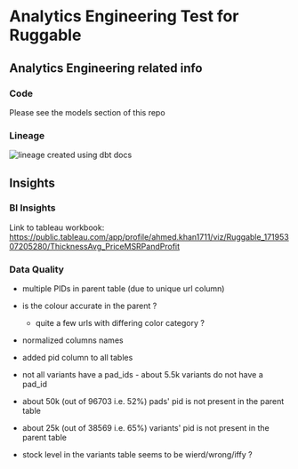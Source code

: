 # Analytics Engineering Test for Ruggable

## Analytics Engineering related info

### Code

Please see the models section of this repo

### Lineage

![lineage created using dbt docs](https://i.postimg.cc/xjHjpcBZ/dbt-lineage.png)

## Insights

### BI Insights

Link to tableau workbook: https://public.tableau.com/app/profile/ahmed.khan1711/viz/Ruggable_17195307205280/ThicknessAvg_PriceMSRPandProfit

### Data Quality

- multiple PIDs in parent table (due to unique url column)

- is the colour accurate in the parent ? 
	- quite a few urls with differing color category ?

- normalized columns names

- added pid column to all tables

- not all variants have a pad_ids - about 5.5k variants do not have a pad_id

- about 50k (out of 96703 i.e. 52%) pads' pid is not present in the parent table

- about 25k (out of 38569 i.e. 65%) variants' pid is not present in the parent table

- stock level in the variants table seems to be wierd/wrong/iffy ?

